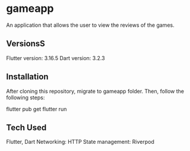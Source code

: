 # gameapp
An application that allows the user to view the reviews of the games.

## VersionsS
Flutter version: 3.16.5
Dart version: 3.2.3

## Installation
After cloning this repository, migrate to gameapp folder. Then, follow the following steps:

  flutter pub get
  flutter run

## Tech Used
Flutter, Dart
Networking: HTTP
State management: Riverpod


